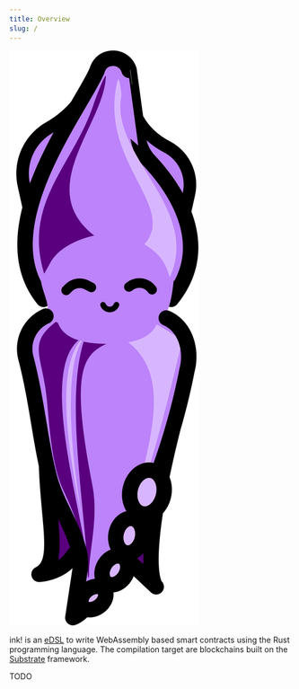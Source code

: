 ```yaml
---
title: Overview
slug: /
---
```


![squid ‒ the ink! mascot](/img/ink-squid.svg)
  
ink! is an [eDSL](https://wiki.haskell.org/Embedded_domain_specific_language) to write WebAssembly based smart contracts using the Rust programming language. The compilation target are blockchains built on the [Substrate](https://github.com/paritytech/substrate) framework.

TODO
